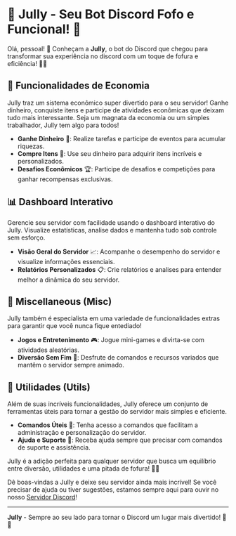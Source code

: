 # 🌟 **Jully - Seu Bot Discord Fofo e Funcional!** 🌟

Olá, pessoal! 👋 Conheçam a **Jully**, o bot do Discord que chegou para transformar sua experiência no discord com um toque de fofura e eficiência! 🦄✨

## 🏦 **Funcionalidades de Economia**

Jully traz um sistema econômico super divertido para o seu servidor! Ganhe dinheiro, conquiste itens e participe de atividades econômicas que deixam tudo mais interessante. Seja um magnata da economia ou um simples trabalhador, Jully tem algo para todos!

- **Ganhe Dinheiro** 💸: Realize tarefas e participe de eventos para acumular riquezas.
- **Compre Itens** 🛒: Use seu dinheiro para adquirir itens incríveis e personalizados.
- **Desafios Econômicos** 🏆: Participe de desafios e competições para ganhar recompensas exclusivas.

## 📊 **Dashboard Interativo**

Gerencie seu servidor com facilidade usando o dashboard interativo do Jully. Visualize estatísticas, analise dados e mantenha tudo sob controle sem esforço.

- **Visão Geral do Servidor** 📈: Acompanhe o desempenho do servidor e visualize informações essenciais.
- **Relatórios Personalizados** 📋: Crie relatórios e analises para entender melhor a dinâmica do seu servidor.

## 🎲 **Miscellaneous (Misc)**

Jully também é especialista em uma variedade de funcionalidades extras para garantir que você nunca fique entediado!

- **Jogos e Entretenimento** 🎮: Jogue mini-games e divirta-se com atividades aleatórias.
- **Diversão Sem Fim** 🎉: Desfrute de comandos e recursos variados que mantêm o servidor sempre animado.

## 🔧 **Utilidades (Utils)**

Além de suas incríveis funcionalidades, Jully oferece um conjunto de ferramentas úteis para tornar a gestão do servidor mais simples e eficiente.

- **Comandos Úteis** 📜: Tenha acesso a comandos que facilitam a administração e personalização do servidor.
- **Ajuda e Suporte** 🤖: Receba ajuda sempre que precisar com comandos de suporte e assistência.

Jully é a adição perfeita para qualquer servidor que busca um equilíbrio entre diversão, utilidades e uma pitada de fofura! 🌈💖

Dê boas-vindas a Jully e deixe seu servidor ainda mais incrível! Se você precisar de ajuda ou tiver sugestões, estamos sempre aqui para ouvir no nosso [Servidor Discord](https://discord.gg/SsgSHJnnpQ)!

---

**Jully** - Sempre ao seu lado para tornar o Discord um lugar mais divertido! 🎀✨

